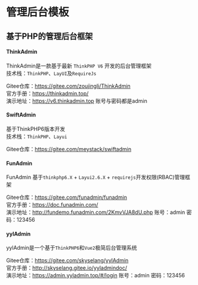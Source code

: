# 管理后台模板

## 基于PHP的管理后台框架

#### ThinkAdmin

ThinkAdmin是一款基于最新 `ThinkPHP V6` 开发的后台管理框架  
技术栈：`ThinkPHP`、`LayUI`及`RequireJs`  

Gitee仓库：<https://gitee.com/zoujingli/ThinkAdmin>  
官方手册：<https://thinkadmin.top/>  
演示地址：<https://v6.thinkadmin.top> 账号与密码都是admin  

#### SwiftAdmin

基于ThinkPHP6版本开发  
技术栈：`ThinkPHP`、`Layui`  

Gitee仓库：<https://gitee.com/meystack/swiftadmin>  

#### FunAdmin

FunAdmin 基于`thinkphp6.X` + `Layui2.6.X` + `requirejs`开发权限(RBAC)管理框架

Gitee仓库：<https://gitee.com/funadmin/funadmin>  
官方手册：<https://doc.funadmin.com/>  
演示地址：<http://fundemo.funadmin.com/2KmvVJA8dU.php> 账号：admin 密码：123456

#### yylAdmin

yylAdmin是一个基于`ThinkPHP6`和`Vue2`极简后台管理系统

Gitee仓库：<https://gitee.com/skyselang/yylAdmin>  
官方手册：<http://skyselang.gitee.io/yyladmindoc/>  
演示地址：<https://admin.yyladmin.top/#/login>  账号：admin 密码：123456
